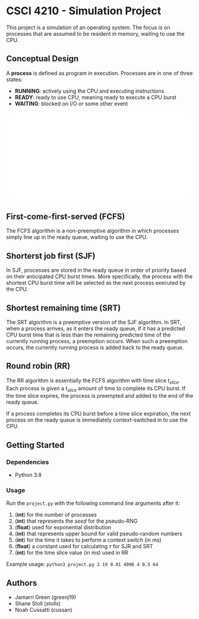 # CSCI 4210 - Simulation Project

This project is a simulation of an operating system. The focus is on processes that are assumed to be resident in memory, waiting to use the CPU.

## Conceptual Design

A **process** is defined as program in execution. Processes are in one of three states:

* **RUNNING**: actively using the CPU and executing instructions
* **READY**: ready to use CPU, meaning ready to execute a CPU burst
* **WAITING**: blocked on I/O or some other event

<p align="center">
    <img style="border-radius: 20px" src="./img/conceptual_design.svg" alt="Conceptual Design">
</p>

## First-come-first-served (FCFS)

The FCFS algorithm is a non-preemptive algorithm in which processes simply line up in the ready queue, waiting to use the CPU.

## Shorterst job first (SJF)

In SJF, processes are stored in the ready queue in order of priority based on their anticipated CPU burst times. More specifically, the process with the shortest CPU burst time will be selected as the next process executed by the CPU.

## Shortest remaining time (SRT)

The SRT algorithm is a preemptive version of the SJF algorithm. In SRT, when a process arrives, as it enters the ready queue, if it has a predicted CPU burst time that is less than the remaining predicted time of the currently running process, a preemption occurs. When such a preemption occurs, the currently running process is added back to the ready queue.

## Round robin (RR)

The RR algorithm is essentially the FCFS algorithm with time slice *t*<sub>*slice*</sub>. Each process is given a *t*<sub>*slice*</sub> amount of time to complete its CPU burst. If the time slice expires, the process is preempted and added to the end of the ready queue.

If a process completes its CPU burst before a time slice expiration, the next process on the ready queue is immediately context-switched in to use the CPU.

## Getting Started

### Dependencies

* Python 3.8

### Usage

Run the `project.py` with the following command line arguments after it:

1. (**int**) for the number of processes
2. (**int**) that represents the *seed* for the pseudo-RNG
3. (**float**) used for exponential distribution
4. (**int**) that represents upper bound for valid pseudo-random numbers
5. (**int**) for the time it takes to perform a context switch (in ms)
6. (**float**) a constant used for calculating *τ* for SJR and SRT
7. (**int**) for the time slice value (in ms) used in RR

Example usage:
```python3 project.py 2 19 0.01 4096 4 0.5 64```


## Authors

* Jamarri Green (greenj19)
* Shane Stoll (stolls)
* Noah Cussatti (cussan)
